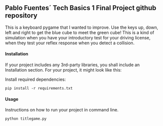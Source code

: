 
## Pablo Fuentes´ Tech Basics 1 Final Project github repository
This is a keyboard pygame that I wanted to improve. 
Use the keys up, down, left and right to get the blue cube to meet the green cube!
This is a kind of simulation when you have your introductory test for your driving license, when they test your reflex response when you detect a collision.
#### Installation
If your project includes any 3rd-party libraries, you shall include an Installation section. For your project, it might look like this:

Install required dependencies:
```
pip install -r requirements.txt
```

#### Usage
Instructions on how to run your project in command line.
```
python titlegame.py